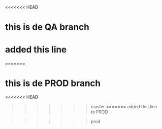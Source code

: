 <<<<<<< HEAD
# this is de QA branch

# added this line
=======
# this is de PROD branch

<<<<<<< HEAD
>>>>>>> master
=======
added this line to PROD

>>>>>>> prod
